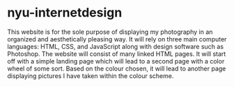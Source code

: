 # nyu-internetdesign
This website is for the sole purpose of displaying my photography in an organized and aesthetically pleasing way. It will rely on three main computer languages: HTML, CSS, and JavaScript along with design software such as Photoshop. The website will consist of many linked HTML pages. It will start off with a simple landing page which will lead to a second page with a color wheel of some sort. Based on the colour chosen, it will lead to another page displaying pictures I have taken within the colour scheme. 